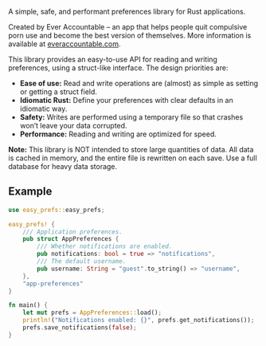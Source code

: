 A simple, safe, and performant preferences library for Rust applications.

Created by Ever Accountable – an app that helps people quit compulsive porn use
and become the best version of themselves. More information is available at [everaccountable.com](https://everaccountable.com).

This library provides an easy-to-use API for reading and writing preferences, using a struct-like interface.
The design priorities are:

- **Ease of use:** Read and write operations are (almost) as simple as setting or getting a struct field.
- **Idiomatic Rust:** Define your preferences with clear defaults in an idiomatic way.
- **Safety:** Writes are performed using a temporary file so that crashes won’t leave your data corrupted.
- **Performance:** Reading and writing are optimized for speed.

**Note:** This library is NOT intended to store large quantities of data. All data is cached in memory,
and the entire file is rewritten on each save. Use a full database for heavy data storage.

## Example

```rust
use easy_prefs::easy_prefs;

easy_prefs! {
    /// Application preferences.
    pub struct AppPreferences {
        /// Whether notifications are enabled.
        pub notifications: bool = true => "notifications",
        /// The default username.
        pub username: String = "guest".to_string() => "username",
    },
    "app-preferences"
}

fn main() {
    let mut prefs = AppPreferences::load();
    println!("Notifications enabled: {}", prefs.get_notifications());
    prefs.save_notifications(false);
}
```
